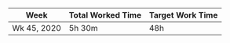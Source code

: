 | Week | Total Worked Time | Target Work Time |
|------|-------------------|------------------|
| Wk 45, 2020 | 5h 30m | 48h |